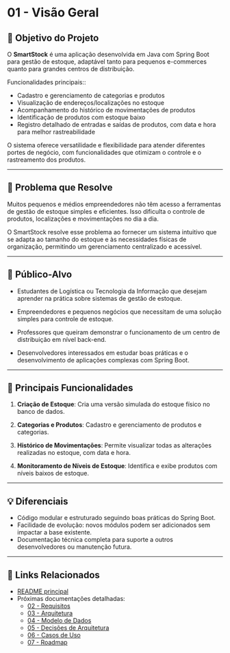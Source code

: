 # 01 - Visão Geral

## 📌 Objetivo do Projeto
O **SmartStock** é uma aplicação desenvolvida em Java com Spring Boot para gestão de estoque, adaptável tanto para pequenos e-commerces quanto para grandes centros de distribuição.


Funcionalidades principais::

- Cadastro e gerenciamento de categorias e produtos
- Visualização de endereços/localizações no estoque
- Acompanhamento do histórico de movimentações de produtos
- Identificação de produtos com estoque baixo
- Registro detalhado de entradas e saídas de produtos, com data e hora para melhor rastreabilidade

O sistema oferece versatilidade e flexibilidade para atender diferentes portes de negócio, com funcionalidades que otimizam o controle e o rastreamento dos produtos.

---

## 🎯 Problema que Resolve
Muitos pequenos e médios empreendedores não têm acesso a ferramentas de gestão de estoque simples e eficientes. Isso dificulta o controle de produtos, localizações e movimentações no dia a dia.

O SmartStock resolve esse problema ao fornecer um sistema intuitivo que se adapta ao tamanho do estoque e às necessidades físicas de organização, permitindo um gerenciamento centralizado e acessível.

---

## 🧩 Público-Alvo
- Estudantes de Logística ou Tecnologia da Informação que desejam aprender na prática sobre sistemas de gestão de estoque.

- Empreendedores e pequenos negócios que necessitam de uma solução simples para controle de estoque.

- Professores que queiram demonstrar o funcionamento de um centro de distribuição em nível back-end.

- Desenvolvedores interessados em estudar boas práticas e o desenvolvimento de aplicações complexas com Spring Boot.

---

## 🚀 Principais Funcionalidades
1. **Criação de Estoque**: Cria uma versão simulada do estoque físico no banco de dados.

2. **Categorias e Produtos**: Cadastro e gerenciamento de produtos e categorias.

3. **Histórico de Movimentações**: Permite visualizar todas as alterações realizadas no estoque, com data e hora.

4. **Monitoramento de Níveis de Estoque**: Identifica e exibe produtos com níveis baixos de estoque.

---

## 💡 Diferenciais
- Código modular e estruturado seguindo boas práticas do Spring Boot.  
- Facilidade de evolução: novos módulos podem ser adicionados sem impactar a base existente.  
- Documentação técnica completa para suporte a outros desenvolvedores ou manutenção futura.  

---

## 📂 Links Relacionados
- [README principal](../README.md)  
- Próximas documentações detalhadas:
  - [02 - Requisitos](02-requisitos.md)
  - [03 - Arquitetura](03-arquitetura.md)
  - [04 - Modelo de Dados](04-modelo-dados.md)
  - [05 - Decisões de Arquitetura](05-decisoes-arquitetura.md)
  - [06 - Casos de Uso](06-casos-uso.md)
  - [07 - Roadmap](07-roadmap.md)
